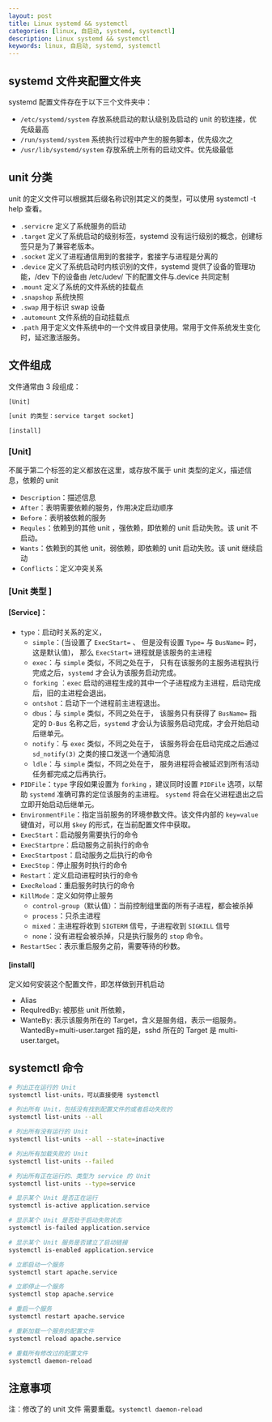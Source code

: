 ```yaml
---
layout: post
title: Linux systemd && systemctl
categories: [linux, 自启动, systemd, systemctl]
description: Linux systemd && systemctl
keywords: linux, 自启动, systemd, systemctl
---
```


## systemd 文件夹配置文件夹
systemd 配置文件存在于以下三个文件夹中：          

- `/etc/systemd/system` 存放系统启动的默认级别及启动的 unit 的软连接，优先级最高
- `/run/systemd/system` 系统执行过程中产生的服务脚本，优先级次之
- `/usr/lib/systemd/system` 存放系统上所有的启动文件。优先级最低


## unit 分类
unit 的定义文件可以根据其后缀名称识别其定义的类型，可以使用 systemctl -t help 查看。
- `.servicre` 定义了系统服务的启动
- `.target`  定义了系统启动的级别标签，systemd 没有运行级别的概念，创建标签只是为了兼容老版本。
- `.socket` 定义了进程通信用到的套接字，套接字与进程是分离的
- `.device` 定义了系统启动时内核识别的文件，systemd 提供了设备的管理功能，/dev 下的设备由 /etc/udev/ 下的配置文件与.device 共同定制
- `.mount` 定义了系统的文件系统的挂载点
- `.snapshop` 系统快照
- `.swap` 用于标识 swap 设备
- `.automount` 文件系统的自动挂载点
- `.path` 用于定义文件系统中的一个文件或目录使用。常用于文件系统发生变化时，延迟激活服务。

## 文件组成
文件通常由 3 段组成：
``` sh
[Unit]

[unit 的类型：service target socket]

[install]
```

### [Unit]
不属于第二个标签的定义都放在这里，或存放不属于 unit 类型的定义，描述信息，依赖的 unit
- `Description`：描述信息
- `After`：表明需要依赖的服务，作用决定启动顺序
- `Before`：表明被依赖的服务
- `Requles`：依赖到的其他 unit ，强依赖，即依赖的 unit 启动失败。该 unit 不启动。
- `Wants`：依赖到的其他 unit，弱依赖，即依赖的 unit 启动失败。该 unit 继续启动
- `Conflicts`：定义冲突关系

### [Unit 类型 ]
#### [Service]：
- `type`：启动时关系的定义，
  * `simple`：(当设置了 `ExecStart=` 、 但是没有设置 `Type=` 与 `BusName=` 时，这是默认值)， 那么 `ExecStart=` 进程就是该服务的主进程
  * `exec`：与 `simple` 类似，不同之处在于， 只有在该服务的主服务进程执行完成之后，`systemd` 才会认为该服务启动完成。
  * `forking` ：`exec` 启动的进程生成的其中一个子进程成为主进程，启动完成后，旧的主进程会退出。
  * `ontshot`：启动下一个进程前主进程退出。
  * `dbus`：与 `simple` 类似，不同之处在于， 该服务只有获得了 `BusName=` 指定的 `D-Bus` 名称之后，`systemd` 才会认为该服务启动完成，才会开始启动后继单元。
  * `notify`：与 `exec` 类似，不同之处在于， 该服务将会在启动完成之后通过 `sd_notify(3)` 之类的接口发送一个通知消息
  * `ldle`：与 `simple` 类似，不同之处在于， 服务进程将会被延迟到所有活动任务都完成之后再执行。
- `PIDFile`：`type` 字段如果设置为 `forking` ，建议同时设置 `PIDFile` 选项，以帮助 `systemd` 准确可靠的定位该服务的主进程。 `systemd` 将会在父进程退出之后 立即开始启动后继单元。
- `EnvironmentFile`：指定当前服务的环境参数文件。该文件内部的 `key=value` 键值对，可以用 `$key` 的形式，在当前配置文件中获取。
- `ExecStart`：启动服务需要执行的命令
- `ExecStartpre`：启动服务之前执行的命令
- `ExecStartpost`：启动服务之后执行的命令
- `ExecStop`：停止服务时执行的命令
- `Restart`：定义启动进程时执行的命令
- `ExecReload`：重启服务时执行的命令
- `KillMode`：定义如何停止服务
  * `control-group`（默认值）：当前控制组里面的所有子进程，都会被杀掉
  * `process`：只杀主进程
  * `mixed`：主进程将收到 `SIGTERM` 信号，子进程收到 `SIGKILL` 信号
  * `none`：没有进程会被杀掉，只是执行服务的 `stop` 命令。
- `RestartSec`：表示重启服务之前，需要等待的秒数。

#### [install]
定义如何安装这个配置文件，即怎样做到开机启动

- Alias
- RequlredBy: 被那些 unit 所依赖，
- WanteBy: 表示该服务所在的 Target，含义是服务组，表示一组服务。WantedBy=multi-user.target 指的是，sshd 所在的 Target 是 multi-user.target。

## systemctl 命令
``` sh
# 列出正在运行的 Unit
systemctl list-units，可以直接使用 systemctl

# 列出所有 Unit，包括没有找到配置文件的或者启动失败的
systemctl list-units --all

# 列出所有没有运行的 Unit
systemctl list-units --all --state=inactive

# 列出所有加载失败的 Unit
systemctl list-units --failed

# 列出所有正在运行的、类型为 service 的 Unit
systemctl list-units --type=service

# 显示某个 Unit 是否正在运行
systemctl is-active application.service

# 显示某个 Unit 是否处于启动失败状态
systemctl is-failed application.service

# 显示某个 Unit 服务是否建立了启动链接
systemctl is-enabled application.service

# 立即启动一个服务
systemctl start apache.service

# 立即停止一个服务
systemctl stop apache.service

# 重启一个服务
systemctl restart apache.service

# 重新加载一个服务的配置文件
systemctl reload apache.service

# 重载所有修改过的配置文件
systemctl daemon-reload
```

## 注意事项
注：修改了的 unit 文件 需要重载。`systemctl daemon-reload`